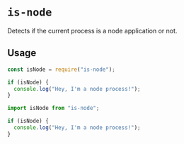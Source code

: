 # `is-node`

Detects if the current process is a node application or not.

## Usage

```javascript
const isNode = require("is-node");

if (isNode) {
  console.log("Hey, I'm a node process!");
}
```

```typescript
import isNode from "is-node";

if (isNode) {
  console.log("Hey, I'm a node process!");
}
```
